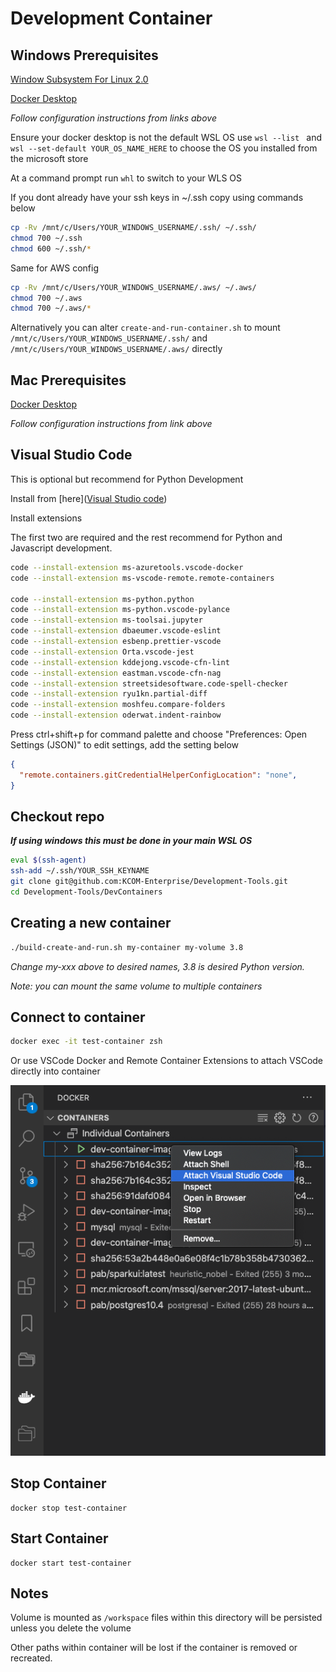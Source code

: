 # Development Container

## Windows Prerequisites

[Window Subsystem For Linux 2.0](https://docs.microsoft.com/en-us/windows/wsl/install-win10)

[Docker Desktop](https://docs.docker.com/docker-for-windows/wsl/)

*Follow configuration instructions from links above*

Ensure your docker desktop is not the default WSL OS use `wsl --list ` and `wsl --set-default YOUR_OS_NAME_HERE` to choose the OS you installed from the microsoft store

At a command prompt run `whl` to switch to your WLS OS

If you dont already have your ssh keys in ~/.ssh copy using commands below

```bash
cp -Rv /mnt/c/Users/YOUR_WINDOWS_USERNAME/.ssh/ ~/.ssh/
chmod 700 ~/.ssh
chmod 600 ~/.ssh/*
```

Same for AWS config

```bash
cp -Rv /mnt/c/Users/YOUR_WINDOWS_USERNAME/.aws/ ~/.aws/
chmod 700 ~/.aws
chmod 700 ~/.aws/*
```

Alternatively you can alter `create-and-run-container.sh` to mount `/mnt/c/Users/YOUR_WINDOWS_USERNAME/.ssh/` and `/mnt/c/Users/YOUR_WINDOWS_USERNAME/.aws/` directly

## Mac Prerequisites

[Docker Desktop](https://docs.docker.com/docker-for-mac/install/)

*Follow configuration instructions from link above*

## Visual Studio Code

This is optional but recommend for Python Development

Install from [here]([Visual Studio code](https://code.visualstudio.com/))

Install extensions

The first two are required and the rest recommend for Python and Javascript development.

```bash
code --install-extension ms-azuretools.vscode-docker
code --install-extension ms-vscode-remote.remote-containers

code --install-extension ms-python.python
code --install-extension ms-python.vscode-pylance
code --install-extension ms-toolsai.jupyter
code --install-extension dbaeumer.vscode-eslint
code --install-extension esbenp.prettier-vscode
code --install-extension Orta.vscode-jest
code --install-extension kddejong.vscode-cfn-lint
code --install-extension eastman.vscode-cfn-nag
code --install-extension streetsidesoftware.code-spell-checker
code --install-extension ryu1kn.partial-diff
code --install-extension moshfeu.compare-folders
code --install-extension oderwat.indent-rainbow
```

Press ctrl+shift+p for command palette and choose "Preferences: Open Settings (JSON)" to edit settings, add the setting below


```json
{
  "remote.containers.gitCredentialHelperConfigLocation": "none",
}
```

## Checkout repo

***If using windows this must be done in your main WSL OS***

```bash
eval $(ssh-agent)
ssh-add ~/.ssh/YOUR_SSH_KEYNAME
git clone git@github.com:KCOM-Enterprise/Development-Tools.git
cd Development-Tools/DevContainers
```

## Creating a new container

```bash
./build-create-and-run.sh my-container my-volume 3.8
```

*Change my-xxx above to desired names, 3.8 is desired Python version.*

*Note: you can mount the same volume to multiple containers*

## Connect to container

```bash
docker exec -it test-container zsh
```

Or use VSCode Docker and Remote Container Extensions to attach VSCode directly into container

![./images/vsc-open-container.png](./images/vsc-open-container.png)

## Stop Container

```
docker stop test-container
```

## Start Container

```
docker start test-container
```

## Notes

Volume is mounted as `/workspace` files within this directory will be persisted unless you delete the volume

Other paths within container will be lost if the container is removed or recreated.
